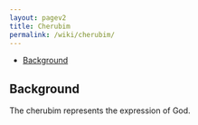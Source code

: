 ```yaml
---
layout: pagev2
title: Cherubim
permalink: /wiki/cherubim/
---
```

- [Background](#background)

## Background

The cherubim represents the expression of God. 